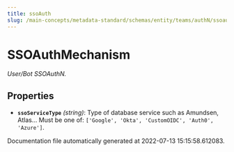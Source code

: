 ```yaml
---
title: ssoAuth
slug: /main-concepts/metadata-standard/schemas/entity/teams/authN/ssoauth
---
```


# SSOAuthMechanism

*User/Bot SSOAuthN.*

## Properties

- **`ssoServiceType`** *(string)*: Type of database service such as Amundsen, Atlas... Must be one of: `['Google', 'Okta', 'CustomOIDC', 'Auth0', 'Azure']`.


Documentation file automatically generated at 2022-07-13 15:15:58.612083.
